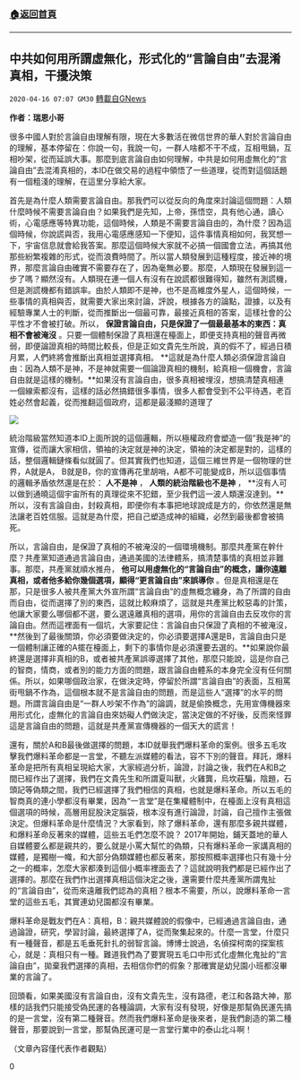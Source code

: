 ###  [:house:返回首頁](https://github.com/ourhimalayas/txt)
---

## 中共如何用所謂虛無化，形式化的“言論自由”去混淆真相，干擾決策
`2020-04-16 07:07 GM30` [轉載自GNews](https://gnews.org/zh-hant/174396/)

**作者：瑞恩小哥**

很多中國人對於言論自由理解有限，現在大多數活在微信世界的華人對於言論自由的理解，基本停留在：你說一句，我說一句，一群人啥都不干不成，互相甩鍋，互相吵架，從而延誤大事。那麼到底言論自由如何理解，中共是如何用虛無化的“言論自由”去混淆真相的，本ID在做交易的過程中領悟了一些道理，從而對這個話題有一個粗淺的理解，在這里分享給大家。

首先是為什麼人類需要言論自由。那我們可以從反向的角度來討論這個問題：人類什麼時候不需要言論自由？如果我們是先知，上帝，孫悟空，具有他心通，讀心術，心電感應等特異功能，這個時候，人類是不需要言論自由的，為什麼？因為這個時候，你說謊與否，我用心電感應感知一下便知，這件事情真相如何，我冥想一下，宇宙信息就會給我答案。那麼這個時候大家就不必搞一個國會立法，再搞其他那些紛繁複雜的形式，從而浪費時間了。所以當人類發展到這種程度，接近神的境界，那麼言論自由確實不需要存在了，因為毫無必要。那麼，人類現在發展到這一步了嗎？顯然沒有。人類現在連一個人有沒有在說謊都很難得知，雖然有測謊機，但是測謊機都有錯誤率。由於人類即不是神，也不是高維度外星人，這個時候，一些事情的真相與否，就需要大家出來討論，評說，根據各方的論點，證據，以及有經驗專業人士的判斷，從而推斷出一個最可靠，最接近真相的答案，這樣社會的公平性才不會被打破。所以， **保證言論自由，只是保證了一個最最基本的東西：真相不會被淹沒** 。只要一個體制保證了真相還在檯面上，即便支持真相的聲音再微弱，即便論證真相的時間比較長，但是正如文貴先生所說，真的假不了，經過日積月累，人們終將會推斷出真相並選擇真相。 **這就是為什麼人類必須保證言論自由：因為人類不是神，不是神就需要一個論證真相的機制，給真相一個機會，言論自由就是這樣的機制。**如果沒有言論自由，很多真相被埋沒，想搞清楚真相連一個線索都沒有，這樣的話必然搞錯很多事情，很多人都會受到不公平待遇，老百姓必然會起義，從而推翻這個政府，這都是最淺顯的道理了

![](https://s3.amazonaws.com/gnews-media-offload/wp-content/uploads/2020/04/16070353/image0-121.jpg)

統治階級當然知道本ID上面所說的這個邏輯，所以極權政府會塑造一個“我是神”的宣傳，從而讓大家相信，領袖的決定就是神的決定，領袖的決定都是對的，這樣的話，整個邏輯鏈條看似就圓了。但其實我們也知道，這個三維世界是一個物理的世界，A就是A， B就是B，你的宣傳再花里胡哨，A都不可能變成B，所以這個事情的邏輯矛盾依然還是在於： **人不是神** ， **人類的統治階級也不是神** ， **沒有人可以做到通曉這個宇宙所有的真理從來不犯錯，至少我們這一波人類還沒達到。**所以，沒有言論自由，封殺真相，即便你有本事把地球說成是方的，你依然還是無法讓老百姓信服。這就是為什麼，把自己塑造成神的組織，必然到最後都會被搞死。

所以，言論自由，是保證了真相的不被淹沒的一個環境機制。那麼共產黨在幹什麼？共產黨知道通過言論自由，通過美國的法律體系，搞清楚事情的真相並非難事。那麼，共產黨就順水推舟， **他可以用虛無化的“言論自由”的概念，讓你遠離真相，或者他多給你幾個選項，顯得“更言論自由”來誤導你** 。但是真相還是在那，只是很多人被共產黨大外宣所謂“言論自由”的虛無概念纏身，為了所謂的自由而自由，從而選擇了別的東西，這就比較麻煩了，這就是共產黨比較惡毒的計策，他讓大家要么哪個都不選，要么選遠離真相的選項，用你的言論自由去反攻你的言論自由。然而這裡面有一個坑，大家要記住：言論自由只保證了真相的不被淹沒， **然後到了最後關頭，你必須要做決定的，你必須要選擇A還是B，言論自由只是一個體制讓正確的A擺在檯面上，剩下的事情你是必須還要去選的。**如果說你最終還是選擇非真相的B，或者被共產黨誤導選擇了其他，那麼只能說，這是你自己的智商，情商，或者別的能力方面的問題，跟言論自由體系的本身完全沒有任何關係。所以，如果哪個政治家，在做決定時，停留於所謂“言論自由”的表面，互相罵街甩鍋不作為，這個根本就不是言論自由的問題，而是這些人“選擇”的水平的問題。所謂言論自由是“一群人吵架不作為”的論調，就是偷換概念，先用宣傳機器來用形式化，虛無化的言論自由來妨礙人們做決定，當決定做的不好後，反而來怪罪這是言論自由的問題，這就是共產黨宣傳機器的一個天大的謊言！

還有，關於A和B最後做選擇的問題，本ID就舉我們爆料革命的案例。很多五毛攻擊我們爆料革命都是一言堂，不聽左派媒體的看法，容不下別的聲音。拜託，爆料革命是把所有真相呈現給大家，大家經過分析，論證，討論之後，我們在A和B之間已經作出了選擇，我們在文貴先生和所謂夏叫獸，火雞龔，烏坎莊騙，陰題，石頭記等偽類之間，我們已經選擇了我們相信的真相，也就是爆料革命。所以五毛的智商真的連小學都沒有畢業，因為“一言堂”是在集權體制中，在檯面上沒有真相這個選項的時候，高層用屁股決定腦袋，根本沒有進行論證，討論，自己擅作主張做決定。但爆料革命是什麼情況？大家看到，除了爆料革命，還有那麼多親共媒體，和爆料革命反著來的媒體，這些五毛們怎麼不說？ 2017年開始，鋪天蓋地的華人自媒體要么都是親共的，要么就是小罵大幫忙的偽類，只有爆料革命一家講真相的媒體，是獨樹一幟，和大部分偽類媒體也都反著來，那按照概率選擇也只有幾十分之一的概率，怎麼大家都湊到這個小概率裡面去了？這就說明我們都是已經作出了選擇的。那麼在我們作出選擇真相這個決定之後，還需要什麼共產黨所謂鬼扯的“言論自由”，從而來遠離我們認為的真相？根本不需要，所以，說爆料革命一言堂的這些五毛，其實連幼兒園都沒有畢業。

爆料革命是戰友們在A：真相，B：親共媒體說的假像中，已經通過言論自由，通過論證，研究，學習討論，最終選擇了A，從而聚集起來的。什麼一言堂，什麼只有一種聲音，都是五毛垂死針扎的弱智言論。博博士說過，名偵探柯南的探案核心，就是：真相只有一種。難道我們為了要實現五毛口中形式化虛無化鬼扯的“言論自由”，拋棄我們選擇的真相，去相信你們的假象？那確實是幼兒園小班都沒畢業的言論了。

回頭看，如果美國沒有言論自由，沒有文貴先生，沒有路德，老江和各路大神，那樣的話我們只能接受偽民運的各種論調，大家有沒有發現，好像是那幫偽民運先搞的是一言堂，沒有第二種聲音。然而我們爆料革命是後來者，是我們創造的第二種聲音，那要說到一言堂，那幫偽民運可是一言堂行業中的泰山北斗啊！

（文章內容僅代表作者觀點）

0
